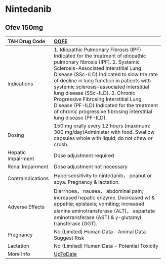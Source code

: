 # Nintedanib

## Ofev 150mg

| TAH Drug Code      | [OOFE](https://www.tahsda.org.tw/drugs/hissearch.php?drug_code=OOFE)                                                                                                                                                                                                                                                                                                                                                                                                                            |
|:-------------------|:------------------------------------------------------------------------------------------------------------------------------------------------------------------------------------------------------------------------------------------------------------------------------------------------------------------------------------------------------------------------------------------------------------------------------------------------------------------------------------------------|
| Indications        | 1. Idiopathic Pulmonary Fibrosis (IPF) Indicated for the treatment of idiopathic pulmonary fibrosis (IPF). 2. Systemic Sclerosis-Associated Interstitial Lung Disease (SSc-ILD) Indicated to slow the rate of decline in lung function in patients with systemic sclerosis-associated interstitial lung disease (SSc-ILD). 3. Chronic Progressive Fibrosing Interstitial Lung Disease (PF-ILD) Indicated for the treatment of chronic progressive fibrosing interstitial lung disease (PF-ILD). |
| Dosing             | 150 mg orally every 12 hours (maximum: 300 mg/day)Administer with food. Swallow capsules whole with liquid; do not chew or crush.                                                                                                                                                                                                                                                                                                                                                               |
| Hepatic Impairment | Dose adjustment required                                                                                                                                                                                                                                                                                                                                                                                                                                                                        |
| Renal Impairment   | Dose adjustment not necessary                                                                                                                                                                                                                                                                                                                                                                                                                                                                   |
| Contraindications  | Hypersensitivity to nintedanib， peanut or soya. Pregnancy & lactation.                                                                                                                                                                                                                                                                                                                                                                                                                         |
| Adverse Effects    | Diarrhoea， nausea， abdominal pain; increased hepatic enzyme. Decreased wt & appetite; epistaxis; vomiting; increased alanine aminotransferase (ALT)， aspartate aminotransferase (AST) & γ-glutamyl transferase (GGT).                                                                                                                                                                                                                                                                        |
| Pregnancy          | No (Limited) Human Data – Animal Data Suggest Risk                                                                                                                                                                                                                                                                                                                                                                                                                                              |
| Lactation          | No (Limited) Human Data - Potential Toxicity                                                                                                                                                                                                                                                                                                                                                                                                                                                    |
| More Info          | [UpToDate](https://www.uptodate.com/contents/nintedanib-drug-information)                                                                                                                                                                                                                                                                                                                                                                                                                       |

